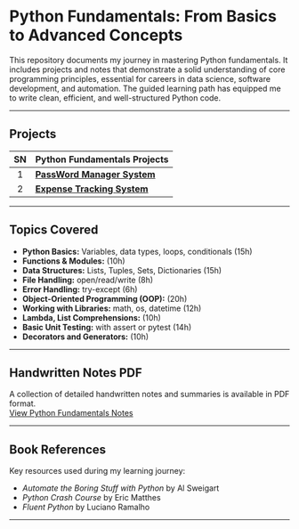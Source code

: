 
# Python Fundamentals: From Basics to Advanced Concepts

This repository documents my journey in mastering Python fundamentals. It includes projects and notes that demonstrate a solid understanding of core programming principles, essential for careers in data science, software development, and automation. The guided learning path has equipped me to write clean, efficient, and well-structured Python code.

---

## Projects

| SN | Python Fundamentals Projects |
|:---:|:---|
| 1 | **[PassWord Manager System](https://github.com/DhawaDG/Password_Manager_Python)** |
| 2 | **[Expense Tracking System](https://github.com/DhawaDG/Expense_Tracker_System)** |

---

## Topics Covered

- **Python Basics:** Variables, data types, loops, conditionals (15h)
- **Functions & Modules:** (10h)
- **Data Structures:** Lists, Tuples, Sets, Dictionaries (15h)
- **File Handling:** open/read/write (8h)
- **Error Handling:** try-except (6h)
- **Object-Oriented Programming (OOP):** (20h)
- **Working with Libraries:** math, os, datetime (12h)
- **Lambda, List Comprehensions:** (10h)
- **Basic Unit Testing:** with assert or pytest (14h)
- **Decorators and Generators:** (10h)

---

## Handwritten Notes PDF

A collection of detailed handwritten notes and summaries is available in PDF format.  
[View Python Fundamentals Notes](#)

---

## Book References

Key resources used during my learning journey:

- *Automate the Boring Stuff with Python* by Al Sweigart
- *Python Crash Course* by Eric Matthes
- *Fluent Python* by Luciano Ramalho
---

